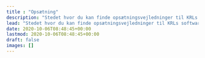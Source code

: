```yaml
---
title : "Opsætning"
description: "Stedet hvor du kan finde opsætningsvejledninger til KRLs software."
lead: "Stedet hvor du kan finde opsætningsvejledninger til KRLs software."
date: 2020-10-06T08:48:45+00:00
lastmod: 2020-10-06T08:48:45+00:00
draft: false
images: []
---
```

